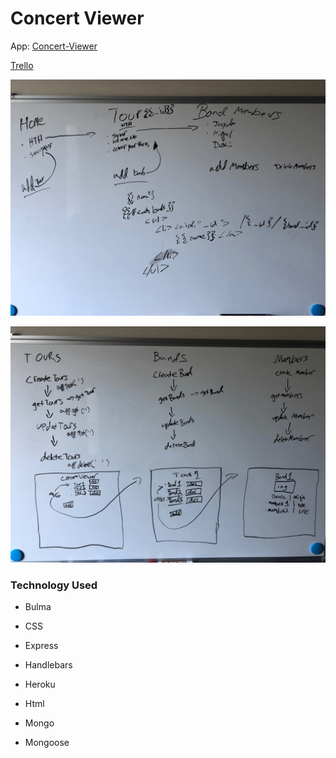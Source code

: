 
# Concert Viewer





App: [Concert-Viewer](https://concert-viewer.herokuapp.com/)

[Trello](https://trello.com/b/U7GwgOkF/concert-viewer)

![whiteboarding](IMG-0503.png)


![wireframe](IMG-0504.png)


### Technology Used


* Bulma


* CSS


* Express


* Handlebars


* Heroku


* Html


* Mongo


* Mongoose




